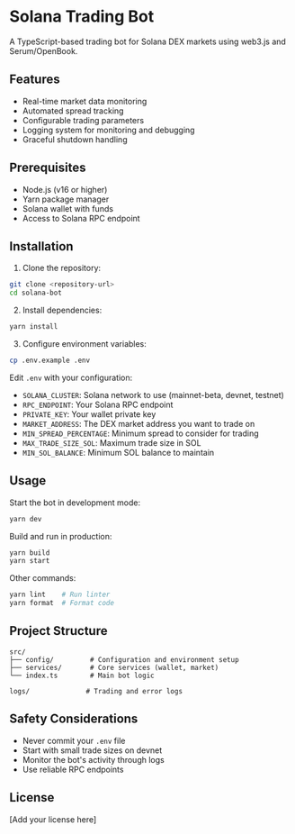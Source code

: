 # Solana Trading Bot

A TypeScript-based trading bot for Solana DEX markets using web3.js and Serum/OpenBook.

## Features

- Real-time market data monitoring
- Automated spread tracking
- Configurable trading parameters
- Logging system for monitoring and debugging
- Graceful shutdown handling

## Prerequisites

- Node.js (v16 or higher)
- Yarn package manager
- Solana wallet with funds
- Access to Solana RPC endpoint

## Installation

1. Clone the repository:
```bash
git clone <repository-url>
cd solana-bot
```

2. Install dependencies:
```bash
yarn install
```

3. Configure environment variables:
```bash
cp .env.example .env
```

Edit `.env` with your configuration:
- `SOLANA_CLUSTER`: Solana network to use (mainnet-beta, devnet, testnet)
- `RPC_ENDPOINT`: Your Solana RPC endpoint
- `PRIVATE_KEY`: Your wallet private key
- `MARKET_ADDRESS`: The DEX market address you want to trade on
- `MIN_SPREAD_PERCENTAGE`: Minimum spread to consider for trading
- `MAX_TRADE_SIZE_SOL`: Maximum trade size in SOL
- `MIN_SOL_BALANCE`: Minimum SOL balance to maintain

## Usage

Start the bot in development mode:
```bash
yarn dev
```

Build and run in production:
```bash
yarn build
yarn start
```

Other commands:
```bash
yarn lint    # Run linter
yarn format  # Format code
```

## Project Structure

```
src/
├── config/         # Configuration and environment setup
├── services/       # Core services (wallet, market)
└── index.ts        # Main bot logic

logs/              # Trading and error logs
```

## Safety Considerations

- Never commit your `.env` file
- Start with small trade sizes on devnet
- Monitor the bot's activity through logs
- Use reliable RPC endpoints

## License

[Add your license here] 